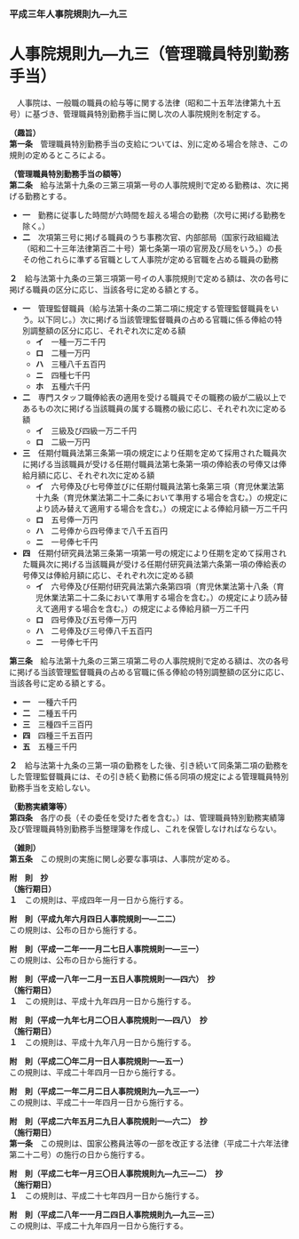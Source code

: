 ### 平成三年人事院規則九―九三  
# 人事院規則九―九三（管理職員特別勤務手当）  
　人事院は、一般職の職員の給与等に関する法律（昭和二十五年法律第九十五号）に基づき、管理職員特別勤務手当に関し次の人事院規則を制定する。  
  
**（趣旨）**  
**第一条**　管理職員特別勤務手当の支給については、別に定める場合を除き、この規則の定めるところによる。  
  
**（管理職員特別勤務手当の額等）**  
**第二条**　給与法第十九条の三第三項第一号の人事院規則で定める勤務は、次に掲げる勤務とする。  
* **一**　勤務に従事した時間が六時間を超える場合の勤務（次号に掲げる勤務を除く。）  
* **二**　次項第三号に掲げる職員のうち事務次官、内部部局（国家行政組織法（昭和二十三年法律第百二十号）第七条第一項の官房及び局をいう。）の長その他これらに準ずる官職として人事院が定める官職を占める職員の勤務  
  
**２**　給与法第十九条の三第三項第一号イの人事院規則で定める額は、次の各号に掲げる職員の区分に応じ、当該各号に定める額とする。  
* **一**　管理監督職員（給与法第十条の二第二項に規定する管理監督職員をいう。以下同じ。）次に掲げる当該管理監督職員の占める官職に係る俸給の特別調整額の区分に応じ、それぞれ次に定める額  
	* **イ**　一種一万二千円  
	* **ロ**　二種一万円  
	* **ハ**　三種八千五百円  
	* **ニ**　四種七千円  
	* **ホ**　五種六千円  
* **二**　専門スタッフ職俸給表の適用を受ける職員でその職務の級が二級以上であるもの次に掲げる当該職員の属する職務の級に応じ、それぞれ次に定める額  
	* **イ**　三級及び四級一万二千円  
	* **ロ**　二級一万円  
* **三**　任期付職員法第三条第一項の規定により任期を定めて採用された職員次に掲げる当該職員が受ける任期付職員法第七条第一項の俸給表の号俸又は俸給月額に応じ、それぞれ次に定める額  
	* **イ**　六号俸及び七号俸並びに任期付職員法第七条第三項（育児休業法第十九条（育児休業法第二十二条において準用する場合を含む。）の規定により読み替えて適用する場合を含む。）の規定による俸給月額一万二千円  
	* **ロ**　五号俸一万円  
	* **ハ**　二号俸から四号俸まで八千五百円  
	* **ニ**　一号俸七千円  
* **四**　任期付研究員法第三条第一項第一号の規定により任期を定めて採用された職員次に掲げる当該職員が受ける任期付研究員法第六条第一項の俸給表の号俸又は俸給月額に応じ、それぞれ次に定める額  
	* **イ**　六号俸及び任期付研究員法第六条第四項（育児休業法第十八条（育児休業法第二十二条において準用する場合を含む。）の規定により読み替えて適用する場合を含む。）の規定による俸給月額一万二千円  
	* **ロ**　四号俸及び五号俸一万円  
	* **ハ**　二号俸及び三号俸八千五百円  
	* **ニ**　一号俸七千円  
  
**第三条**　給与法第十九条の三第三項第二号の人事院規則で定める額は、次の各号に掲げる当該管理監督職員の占める官職に係る俸給の特別調整額の区分に応じ、当該各号に定める額とする。  
* **一**　一種六千円  
* **二**　二種五千円  
* **三**　三種四千三百円  
* **四**　四種三千五百円  
* **五**　五種三千円  
  
**２**　給与法第十九条の三第一項の勤務をした後、引き続いて同条第二項の勤務をした管理監督職員には、その引き続く勤務に係る同項の規定による管理職員特別勤務手当を支給しない。  
  
**（勤務実績簿等）**  
**第四条**　各庁の長（その委任を受けた者を含む。）は、管理職員特別勤務実績簿及び管理職員特別勤務手当整理簿を作成し、これを保管しなければならない。  
  
**（雑則）**  
**第五条**　この規則の実施に関し必要な事項は、人事院が定める。  
  
**附　則　抄**  
**（施行期日）**  
**１**　この規則は、平成四年一月一日から施行する。  
  
**附　則（平成九年六月四日人事院規則一―二二）**  
この規則は、公布の日から施行する。  
  
**附　則（平成一二年一一月二七日人事院規則一―三一）**  
この規則は、公布の日から施行する。  
  
**附　則（平成一八年一二月一五日人事院規則一―四六）　抄**  
**（施行期日）**  
**１**　この規則は、平成十九年四月一日から施行する。  
  
**附　則（平成一九年七月二〇日人事院規則一―四八）　抄**  
**（施行期日）**  
**１**　この規則は、平成十九年八月一日から施行する。  
  
**附　則（平成二〇年二月一日人事院規則一―五一）**  
この規則は、平成二十年四月一日から施行する。  
  
**附　則（平成二一年二月二日人事院規則九―九三―一）**  
この規則は、平成二十一年四月一日から施行する。  
  
**附　則（平成二六年五月二九日人事院規則一―六二）　抄**  
**（施行期日）**  
**第一条**　この規則は、国家公務員法等の一部を改正する法律（平成二十六年法律第二十二号）の施行の日から施行する。  
  
**附　則（平成二七年一月三〇日人事院規則九―九三―二）　抄**  
**（施行期日）**  
**１**　この規則は、平成二十七年四月一日から施行する。  
  
**附　則（平成二八年一一月二四日人事院規則九―九三―三）**  
この規則は、平成二十九年四月一日から施行する。  
  
